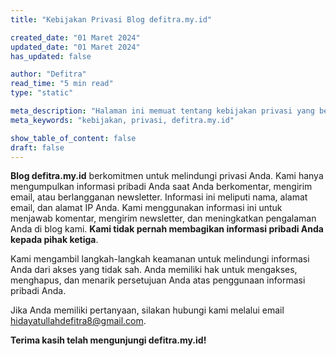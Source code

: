 ```yaml
---
title: "Kebijakan Privasi Blog defitra.my.id"

created_date: "01 Maret 2024"
updated_date: "01 Maret 2024"
has_updated: false

author: "Defitra"
read_time: "5 min read"
type: "static"

meta_description: "Halaman ini memuat tentang kebijakan privasi yang berlaku pada saat berinteraksi dengan blog defitra.my.id"
meta_keywords: "kebijakan, privasi, defitra.my.id"

show_table_of_content: false
draft: false
---
```


**Blog defitra.my.id** berkomitmen untuk melindungi privasi Anda. Kami hanya mengumpulkan informasi pribadi Anda saat Anda berkomentar, mengirim email, atau berlangganan newsletter. Informasi ini meliputi nama, alamat email, dan alamat IP Anda. Kami menggunakan informasi ini untuk menjawab komentar, mengirim newsletter, dan meningkatkan pengalaman Anda di blog kami. **Kami tidak pernah membagikan informasi pribadi Anda kepada pihak ketiga**.

Kami mengambil langkah-langkah keamanan untuk melindungi informasi Anda dari akses yang tidak sah. Anda memiliki hak untuk mengakses, menghapus, dan menarik persetujuan Anda atas penggunaan informasi pribadi Anda.

Jika Anda memiliki pertanyaan, silakan hubungi kami melalui email hidayatullahdefitra8@gmail.com.

**Terima kasih telah mengunjungi defitra.my.id!**

